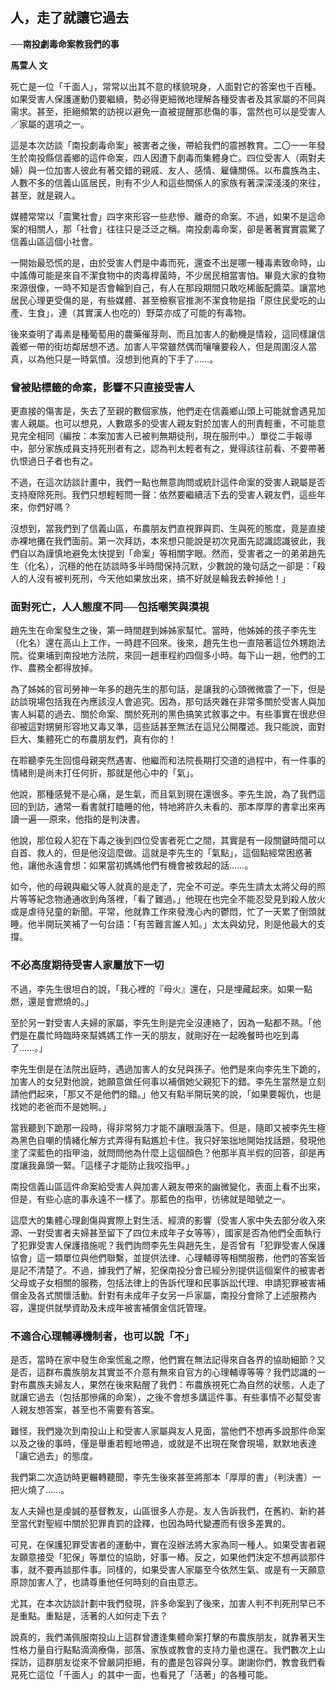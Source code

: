 ## 人，走了就讓它過去

**──南投劇毒命案教我們的事**

**馬萱人 文**

死亡是一位「千面人」，常常以出其不意的樣貌現身，人面對它的答案也千百種。如果受害人保護運動仍要繼續，勢必得更細微地理解各種受害者及其家屬的不同與需求。甚至，拒絕頻繁的訪視以避免一直被提醒那悲傷的事，當然也可以是受害人／家屬的選項之一。

這是本次訪談「南投劇毒命案」被害者之後，帶給我們的震撼教育。二〇一一年發生於南投縣信義鄉的這件命案，四人因遭下劇毒而集體身亡。四位受害人（兩對夫婦）與一位加害人彼此有著交錯的親戚、友人、感情、雇傭關係。以布農族為主、人數不多的信義山區居民，則有不少人和這些關係人的家族有著深深淺淺的來往，甚至，就是親人。

媒體常常以「震驚社會」四字來形容一些悲慘、離奇的命案。不過，如果不是這命案的相關人，那「社會」往往只是泛泛之稱。南投劇毒命案，卻是著著實實震驚了信義山區這個小社會。

一開始最恐慌的是，由於受害人們是中毒而死，還查不出是哪一種毒素致命時，山中謠傳可能是來自不潔食物中的肉毒桿菌時，不少居民相當害怕。畢竟大家的食物來源很像，一時不知是否會輪到自己，有人在那段期間只敢吃稀飯配醬菜。讓當地居民心理更受傷的是，有些媒體、甚至檢察官推測不潔食物是指「原住民愛吃的山產、生食」，連（其實漢人也吃的）野菜亦成了可能的有毒物。

後來查明了毒素是種葡萄用的農藥催芽劑、而且加害人的動機是情殺，這同樣讓信義鄉一帶的街坊鄰居想不透。加害人平常雖然偶而嚷嚷要殺人，但是周圍沒人當真，以為他只是一時氣憤。沒想到他真的下手了……。

### 曾被貼標籤的命案，影響不只直接受害人

更直接的傷害是，失去了至親的數個家族，他們走在信義鄉山頭上可能就會遇見加害人親屬。也可以想見，人數眾多的受害人親友對於加害人的刑責輕重，不可能意見完全相同（編按：本案加害人已被判無期徒刑，現在服刑中。）單從二手報導中，部分家族成員支持死刑者有之，認為判太輕者有之，覺得該往前看、不要帶著仇恨過日子者也有之。

不過，在這次訪談計畫中，我們一點也無意詢問或統計這件命案的受害人親屬是否支持廢除死刑。我們只想輕輕問一聲：依然要繼續活下去的受害人親友們，這些年來，你們好嗎？

沒想到，當我們到了信義山區，布農朋友們直視罪與罰、生與死的態度，竟是直接赤裸地攤在我們面前。第一次拜訪，本來想只能說是初次見面先認識認識彼此，我們自以為謹慎地避免太快提到「命案」等相關字眼。然而，受害者之一的弟弟趙先生（化名），沉穩的他在訪談時多半時間保持沉默，少數說的幾句話之一卻是：「殺人的人沒有被判死刑，今天他如果放出來，搞不好就是輪我去幹掉他！」

### 面對死亡，人人態度不同──包括嘲笑與漠視

趙先生在命案發生之後，第一時間趕到姊姊家幫忙。當時，他姊姊的孩子李先生（化名）還在高山上工作，一時趕不回來。後來，趙先生也一直陪著這位外甥跑法院。從東埔到南投地方法院，來回一趟車程約四個多小時。每下山一趟，他們的工作、農務全都得放掉。

為了姊姊的官司勞神一年多的趙先生的那句話，是讓我的心頭微微震了一下，但是訪談現場包括我在內應該沒人會追究。因為，那句話夾雜在非常多關於受害人與加害人糾葛的過去、關於命案、關於死刑的黑色搞笑式敘事之中。有些事實在很悲但卻被這對甥舅形容地又毒又準，這些話甚至無法在這兒公開覆述。我只能說，面對巨大、集體死亡的布農朋友們，真有你的！

在聆聽李先生回憶母親突然遇害、他繼而和法院長期打交道的過程中，有一件事的情緒則是尚未打任何折，那就是他心中的「氣」。

他說，那種感覺不是心痛，是生氣，而且氣到現在還很多。李先生說，為了我們這回的到訪，通常一看書就打瞌睡的他，特地將許久未看的、那本厚厚的書拿出來再讀一遍──原來，他指的是判決書。

他說，那位殺人犯在下毒之後到四位受害者死亡之間，其實是有一段關鍵時間可以自首、救人的，但是他沒這麼做。這就是李先生的「氣點」，這個點經常困惑著他，讓他永遠會想：如果當初媽媽他們有機會被救起的話……。

如今，他的母親與繼父等人就真的是走了，完全不可逆。李先生請太太將父母的照片等等紀念物通通收到角落裡，「看了難過。」他現在也完全不能忍受見到殺人放火或是虐待兒童的新聞。平常，他就靠工作來發洩心內的鬱悶，忙了一天累了倒頭就睡。他半開玩笑補了一句台語：「有苦難言誰人知。」太太與幼兒，則是他最大的支撐。

### 不必高度期待受害人家屬放下一切

不過，李先生很坦白的說，「我心裡的『母火』還在，只是埋藏起來。如果一點燃，還是會燃燒的。」

至於另一對受害人夫婦的家屬，李先生則是完全沒連絡了，因為一點都不熟。「他們是在農忙時臨時來幫媽媽工作一天的朋友，就剛好在一起晚餐時也吃到毒了……。」

李先生倒是在法院出庭時，遇過加害人的女兒與孫子。他們是來向李先生下跪的，加害人的女兒對他說，她願意做任何事以補償她父親犯下的錯。李先生當然是立刻請他們起來，「那又不是他們的錯。」他又有點半開玩笑的說，「如果要報仇，也是找她的老爸而不是她啊。」

當我聽到下跪那一段時，得非常努力才能不讓眼淚落下。但是，隨即又被李先生極為黑色自嘲的情緒化解方式弄得有點尷尬卡住。我只好笨拙地開始找話題，發現他塗了深藍色的指甲油，就問問他為什麼上這個顏色？他那半真半假的回答，卻是再度讓我鼻頭一緊。「這樣子才能防止我咬指甲。」

南投信義山區這件命案給受害人與加害人親友帶來的幽微變化，表面上看不出來，但是，有些心底的事永遠不一樣了。那藍色的指甲，彷彿就是暗號之一。

這麼大的集體心理創傷與實際上對生活、經濟的影響（受害人家中失去部分收入來源、一對受害者夫婦甚至留下了四位未成年子女等等），國家是否為他們全面執行了犯罪受害人保護措施呢？我們詢問李先生與趙先生，是否曾有「犯罪受害人保護協會」這一類單位與他們聯繫，並提供法律、心理輔導等相關服務，他們的答案皆是記不清楚了。不過，據我們了解，犯保南投分會已經分別提供這個案件的被害者父母或子女相關的服務，包括法律上的告訴代理和民事訴訟代理、申請犯罪被害補償金及各式關懷活動。針對有未成年子女另一戶家屬，南投分會除了上述服務內容，還提供就學資助及未成年被害補償金信託管理。

### 不適合心理輔導機制者，也可以說「不」

是否，當時在家中發生命案慌亂之際，他們實在無法記得來自各界的協助細節？又是否，這群布農族朋友其實並不介意有無來自官方的心理輔導等等？我們認識的一對布農族夫婦友人，果然在後來點醒了我們：布農族視死亡為自然的狀態，人走了就讓它過去（包括那慘痛的命案），之後不會想多講這件事。有些事情不必幫受害人親友想答案，甚至也不需要有答案。

難怪，我們幾次到南投山上和受害人家屬與友人見面，當他們不想再多說那件命案以及之後的事時，僅是舉重若輕地帶過，或就是不出現在聚會現場，默默地表達「讓它過去」的態度。

我們第二次造訪時更輾轉聽聞，李先生後來甚至將那本「厚厚的書」（判決書）一把火燒了……。

友人夫婦也是虔誠的基督教友，山區很多人亦是。友人告訴我們，在舊約、新約甚至當代對聖經中關於犯罪責罰的詮釋，也因為時代變遷而有很多差異的。

可見，在保護犯罪受害者的運動中，實在沒辦法將大家為同一種人。如果受害者親友願意接受「犯保」等單位的協助，好事一樁。反之，如果他們決定不想再談那件事，就不要再談那件事。同樣的，如果受害人家屬至今依然生氣、或是有一天願意原諒加害人了，也請尊重他任何時刻的自由意志。

尤其，在本次訪談計劃中我們發現，許多命案到了後來，加害人判不判死刑早已不是重點。重點是，活著的人如何走下去？

說真的，我們滿佩服南投山上這群曾遭逢集體命案打擊的布農族朋友，就靠著天生性格力量自行點點滴滴療傷，部落、家族或教會的支持力量也還在。我們數次上山探訪，這群朋友從來不曾嚴詞拒絕，有的盡是包容與分享。謝謝你們，教會我們看見死亡這位「千面人」的其中一面，也看見了「活著」的各種可能。
